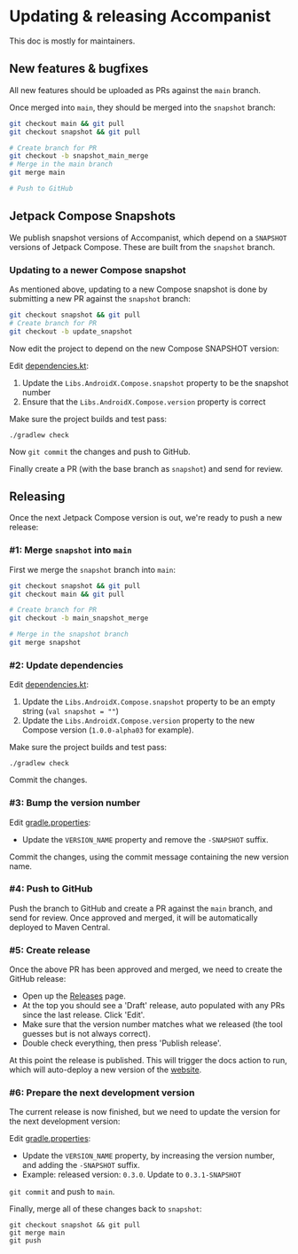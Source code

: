 # Updating & releasing Accompanist

This doc is mostly for maintainers.

## New features & bugfixes
All new features should be uploaded as PRs against the `main` branch. 

Once merged into `main`, they should be merged into the `snapshot` branch:

``` sh
git checkout main && git pull
git checkout snapshot && git pull

# Create branch for PR
git checkout -b snapshot_main_merge
# Merge in the main branch
git merge main

# Push to GitHub
```

## Jetpack Compose Snapshots

We publish snapshot versions of Accompanist, which depend on a `SNAPSHOT` versions of Jetpack Compose. These are built from the `snapshot` branch.

### Updating to a newer Compose snapshot

As mentioned above, updating to a new Compose snapshot is done by submitting a new PR against the `snapshot` branch:

``` sh
git checkout snapshot && git pull
# Create branch for PR
git checkout -b update_snapshot
```

Now edit the project to depend on the new Compose SNAPSHOT version:

Edit [dependencies.kt](https://github.com/google/accompanist/blob/main/buildSrc/src/main/java/com/google/accompanist/buildsrc/dependencies.kt):

1. Update the `Libs.AndroidX.Compose.snapshot` property to be the snapshot number
2. Ensure that the `Libs.AndroidX.Compose.version` property is correct

Make sure the project builds and test pass:
```
./gradlew check
```

Now `git commit` the changes and push to GitHub.

Finally create a PR (with the base branch as `snapshot`) and send for review.

## Releasing

Once the next Jetpack Compose version is out, we're ready to push a new release:

### #1: Merge `snapshot` into `main`

First we merge the `snapshot` branch into `main`:

``` sh
git checkout snapshot && git pull
git checkout main && git pull

# Create branch for PR
git checkout -b main_snapshot_merge

# Merge in the snapshot branch
git merge snapshot
```

### #2: Update dependencies

Edit [dependencies.kt](https://github.com/google/accompanist/blob/main/buildSrc/src/main/java/com/google/accompanist/buildsrc/dependencies.kt):

1. Update the `Libs.AndroidX.Compose.snapshot` property to be an empty string (`val snapshot = ""`)
2. Update the `Libs.AndroidX.Compose.version` property to the new Compose version (`1.0.0-alpha03` for example).

Make sure the project builds and test pass:
```
./gradlew check
```

Commit the changes.

### #3: Bump the version number

Edit [gradle.properties](https://github.com/google/accompanist/blob/main/gradle.properties):

 * Update the `VERSION_NAME` property and remove the `-SNAPSHOT` suffix.

Commit the changes, using the commit message containing the new version name.

### #4: Push to GitHub

Push the branch to GitHub and create a PR against the `main` branch, and send for review. Once approved and merged, it will be automatically deployed to Maven Central.

### #5: Create release

Once the above PR has been approved and merged, we need to create the GitHub release:

 * Open up the [Releases](https://github.com/google/accompanist/releases) page.
 * At the top you should see a 'Draft' release, auto populated with any PRs since the last release. Click 'Edit'.
 * Make sure that the version number matches what we released (the tool guesses but is not always correct).
 * Double check everything, then press 'Publish release'.

At this point the release is published. This will trigger the docs action to run, which will auto-deploy a new version of the [website](https://google.github.io/accompanist/).

### #6: Prepare the next development version

The current release is now finished, but we need to update the version for the next development version:

Edit [gradle.properties](https://github.com/google/accompanist/blob/main/gradle.properties):

 * Update the `VERSION_NAME` property, by increasing the version number, and adding the `-SNAPSHOT` suffix.
 * Example: released version: `0.3.0`. Update to `0.3.1-SNAPSHOT`

 `git commit` and push to `main`.

Finally, merge all of these changes back to `snapshot`:

```
git checkout snapshot && git pull
git merge main
git push
```